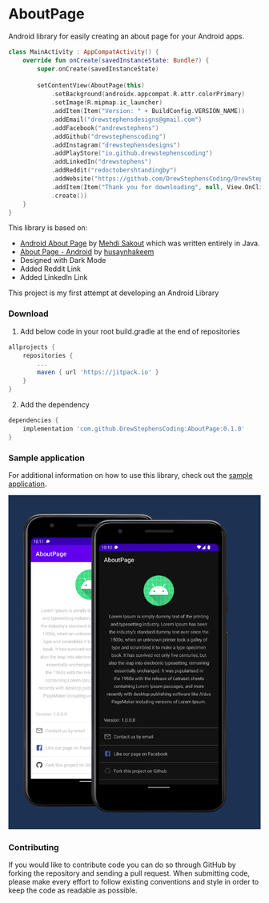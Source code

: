 # AboutPage
Android library for easily creating an about page for your Android apps.

```kotlin
class MainActivity : AppCompatActivity() {
    override fun onCreate(savedInstanceState: Bundle?) {
        super.onCreate(savedInstanceState)

        setContentView(AboutPage(this)
            .setBackground(androidx.appcompat.R.attr.colorPrimary)
            .setImage(R.mipmap.ic_launcher)
            .addItem(Item("Version: " + BuildConfig.VERSION_NAME))
            .addEmail("drewstephensdesigns@gmail.com")
            .addFacebook("andrewstephens")
            .addGithub("drewstephenscoding")
            .addInstagram("drewstephensdesigns")
            .addPlayStore("io.github.drewstephenscoding")
            .addLinkedIn("drewstephens")
            .addReddit("redoctobershtandingby")
            .addWebsite("https://github.com/DrewStephensCoding/DrewStephensCoding")
            .addItem(Item("Thank you for downloading", null, View.OnClickListener { Toast.makeText(this, "Enjoy!", Toast.LENGTH_SHORT).show() }))
            .create())
    }
}
```

This library is based on:
-  [Android About Page](https://github.com/medyo/android-about-page) by [Mehdi Sakout](https://github.com/medyo) which was written entirely in Java. 
-  [About Page - Android](https://github.com/husaynhakeem/about-page-android/blob/master/README.md) by [husaynhakeem](https://github.com/husaynhakeem)
-  Designed with Dark Mode
-  Added Reddit Link
-  Added LinkedIn Link

This project is my first attempt at developing an Android Library 


### Download
1. Add below code in your root build.gradle at the end of repositories
```groovy
allprojects {
    repositories {
        ...
        maven { url 'https://jitpack.io' }
    }
}
```
2. Add the dependency
```groovy
dependencies {
    implementation 'com.github.DrewStephensCoding:AboutPage:0.1.0'
}
```
### Sample application
For additional information on how to use this library, check out the [sample application](https://github.com/DrewStephensCoding/AboutPage/tree/master/app).

![alt text](https://github.com/DrewStephensCoding/AboutPage/blob/master/AboutPagePoster.png)

### Contributing
If you would like to contribute code you can do so through GitHub by forking the repository and sending a pull request.
When submitting code, please make every effort to follow existing conventions and style in order to keep the code as readable as possible.

